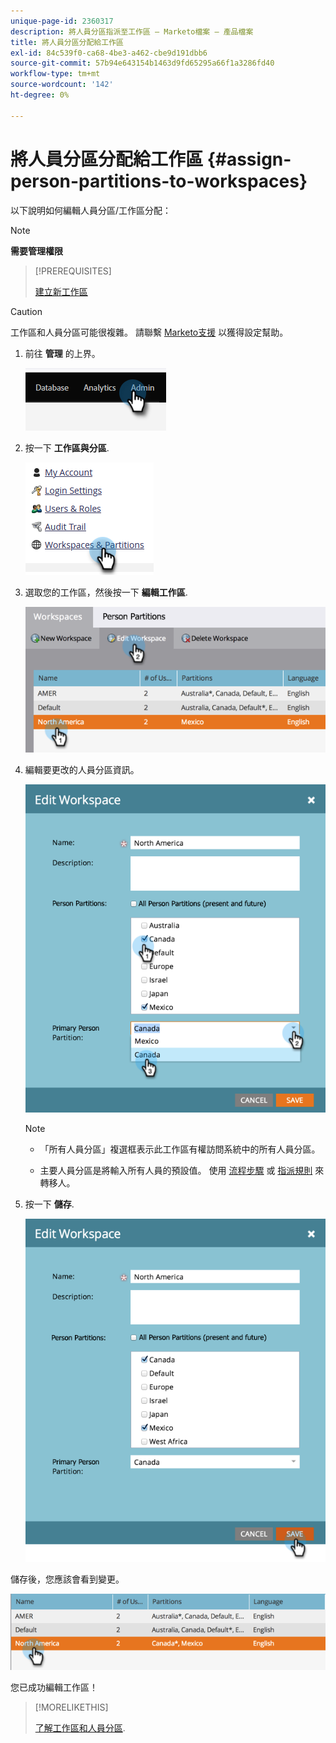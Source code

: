 ```yaml
---
unique-page-id: 2360317
description: 將人員分區指派至工作區 — Marketo檔案 — 產品檔案
title: 將人員分區分配給工作區
exl-id: 84c539f0-ca68-4be3-a462-cbe9d191dbb6
source-git-commit: 57b94e643154b1463d9fd65295a66f1a3286fd40
workflow-type: tm+mt
source-wordcount: '142'
ht-degree: 0%

---
```


# 將人員分區分配給工作區 {#assign-person-partitions-to-workspaces}

以下說明如何編輯人員分區/工作區分配：

>[!NOTE]
>
>**需要管理權限**

>[!PREREQUISITES]
>
>[建立新工作區](/help/marketo/product-docs/administration/workspaces-and-person-partitions/create-a-new-workspace.md)

>[!CAUTION]
>
>工作區和人員分區可能很複雜。 請聯繫  [Marketo支援](https://nation.marketo.com/t5/Support/ct-p/Support) 以獲得設定幫助。

1. 前往 **管理** 的上界。

   ![](assets/assign-person-partitions-to-workspaces-1.png)

1. 按一下 **工作區與分區**.

   ![](assets/assign-person-partitions-to-workspaces-2.png)

1. 選取您的工作區，然後按一下 **編輯工作區**.

   ![](assets/assign-person-partitions-to-workspaces-3.png)

1. 編輯要更改的人員分區資訊。

   ![](assets/assign-person-partitions-to-workspaces-4.png)

   >[!NOTE]
   >
   >* 「所有人員分區」複選框表示此工作區有權訪問系統中的所有人員分區。
   >
   >* 主要人員分區是將輸入所有人員的預設值。 使用 [流程步驟](/help/marketo/product-docs/core-marketo-concepts/smart-campaigns/flow-actions/use-add-choice-in-a-flow-step.md) 或 [指派規則](/help/marketo/product-docs/administration/workspaces-and-person-partitions/assigning-person-partitions-with-assignment-rules.md) 來轉移人。


1. 按一下 **儲存**.

   ![](assets/assign-person-partitions-to-workspaces-5.png)

儲存後，您應該會看到變更。

![](assets/assign-person-partitions-to-workspaces-6.png)

您已成功編輯工作區！

>[!MORELIKETHIS]
>
>[了解工作區和人員分區](/help/marketo/product-docs/administration/workspaces-and-person-partitions/understanding-workspaces-and-person-partitions.md).
